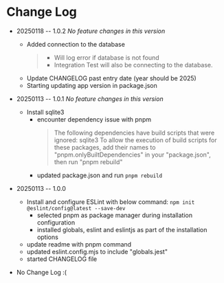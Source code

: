 # Change Log

- 20250118 -- 1.0.2
  *No feature changes in this version*
  - Added connection to the database
    > - Will log error if database is not found
    > - Integration Test will also be connecting to the database.
  - Update CHANGELOG past entry date (year should be 2025)
  - Starting updating app version in package.json

- 20250113 -- 1.0.1
    *No feature changes in this version*
  - Install sqlite3
    - encounter dependency issue with pnpm
        > The following dependencies have build scripts that were ignored: sqlite3
To allow the execution of build scripts for these packages, add their names to "pnpm.onlyBuiltDependencies" in your "package.json", then run "pnpm rebuild"
    - updated package.json and run ``pnpm rebuild``
- 20250113 -- 1.0.0
  - Install and configure ESLint with below command:
  ``npm init @eslint/config@latest --save-dev``
    - selected pnpm as package manager during installation configuration
    - installed globals, eslint and eslintjs as part of the installation options
  - update readme with pnpm command
  - updated eslint.config.mjs to include "globals.jest"
  - started CHANGELOG file
- No Change Log :(